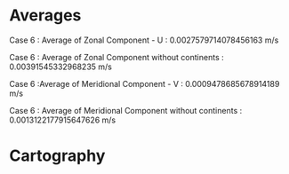 # Averages

Case 6 : Average of Zonal Component - U : 0.0027579714078456163 m/s

Case 6 : Average of Zonal Component without continents : 0.00391545332968235 m/s

Case 6 :Average of Meridional Component - V : 0.0009478685678914189 m/s

Case 6 : Average of Meridional Component without continents : 0.0013122177915647626 m/s

# Cartography

